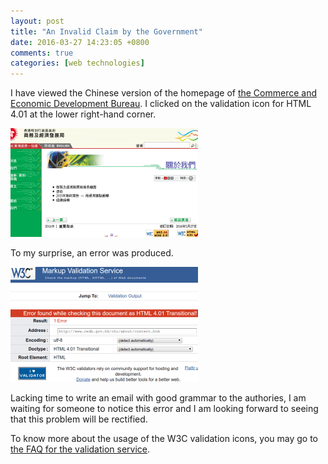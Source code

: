 ```yaml
---
layout: post
title: "An Invalid Claim by the Government"
date: 2016-03-27 14:23:05 +0800
comments: true
categories: [web technologies]
---
```


I have viewed the Chinese version of the homepage of
[the Commerce and Economic Development Bureau][hp].  I clicked on the
validation icon for HTML 4.01 at the lower right-hand corner.

<picture class="fancybox" title="home page of gov webpage">
  <source srcset="/images/posts/W3CInvalid/cedb1.png"
    media="(min-width: 900px)"></source> 
  <img alt="home page of gov webpage" width="300"
    src="/images/posts/W3CInvalid/cedb1-300.png" />
</picture>

To my surprise, an error was produced.

<picture class="fancybox" title="W3C validator shows error">
  <source srcset="/images/posts/W3CInvalid/cedb2.png"
    media="(min-width: 900px)"></source> 
  <img alt="W3C validator shows error" width="300"
    src="/images/posts/W3CInvalid/cedb2-300.png" />
</picture>

Lacking time to write an email with good grammar to the authories, I
am waiting for someone to notice this error and I am looking forward
to seeing that this problem will be rectified.

To know more about the usage of the W3C validation icons, you may go
to [the FAQ for the validation service][faq].

[hp]: http://www.cedb.gov.hk/chi/about/content.htm
[faq]: https://validator.w3.org/docs/help.html#icon-invalidpage
